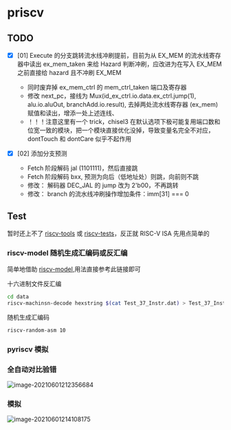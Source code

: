 # priscv

## TODO

- [x] [01] Execute 的分支跳转流水线冲刷提前，目前为从 EX_MEM 的流水线寄存器中读出 ex_mem_taken 来给 Hazard 判断冲刷，应改进为在写入 EX_MEM 之前直接给 hazard 且不冲刷 EX_MEM
    - 同时废弃掉 ex_mem_ctrl 的 mem_ctrl_taken  端口及寄存器
    - 修改 next_pc，接线为 Mux(id_ex_ctrl.io.data.ex_ctrl.jump(1), alu.io.aluOut, branchAdd.io.result), 去掉两处流水线寄存器 (ex_mem) 赋值和读出，增添一处上述连线、
    - ！！！注意这里有一个 trick，chisel3 在默认选项下极可能复用端口数和位宽一致的模块，把一个模块直接优化没掉，导致变量名完全不对应，dontTouch 和 dontCare 似乎不起作用

- [x] [02] 添加分支预测
    - Fetch 阶段解码 jal (1101111)，然后直接跳
    - Fetch 阶段解码 bxx, 预测为向后（低地址处）则跳，向前则不跳
    - 修改： 解码器 DEC_JAL 的 jump 改为 2'b00，不再跳转
    - 修改： branch 的流水线冲刷操作增加条件：imm[31] === 0
    <!-- - Decode 做 branch (1100011) 的比较 [rs1] <=> [rs2]，把目前 Execute 阶段的 branchAdd 和 ALU 中的判断逻辑放到 Decode 阶段，如果跳转，交由 hazard 立即冲刷 IF_ID，且用 pcFromTaken 更新 PC
    - Decode 做 jalr (1100111) 的 imm + [rs1], 交由 hazard 立即冲刷 IF_ID，且用 pcFromTaken 更新 PC -->

## Test

暂时还上不了 [riscv-tools](https://github.com/riscv/riscv-tools) 或 [riscv-tests](https://github.com/riscv/riscv-tests)，反正就 RISC-V ISA 先用点简单的

### riscv-model 随机生成汇编码或反汇编

简单地借助 [riscv-model](https://pypi.org/project/riscv-model/),用法直接参考此链接即可


十六进制文件反汇编

```bash
cd data
riscv-machinsn-decode hexstring $(cat Test_37_Instr.dat) > Test_37_Instr.asm
```

随机生成汇编码
```bash
riscv-random-asm 10
```

### pyriscv 模拟





### 全自动对比验错

![image-20210601212356684](../../.config/Typora/typora-user-images/image-20210601212356684.png)

### 模拟

![image-20210601214108175](../../.config/Typora/typora-user-images/image-20210601214108175.png)



